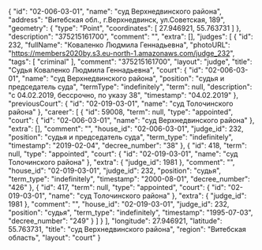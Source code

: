 {
    "id": "02-006-03-01",
    "name": "суд Верхнедвинского района",
    "address": "Витебская обл., г.Верхнедвинск, ул.Советская, 189",
    "geometry": {
        "type": "Point",
        "coordinates": [
            27.946921,
            55.763731
        ]
    },
    "description": "375215161700",
    "comment": "",
    "extra": [],
    "judges": [
        {
            "id": 232,
            "fullName": "Коваленко Людмила Геннадьевна",
            "photoURL": "https://members2020by.s3.eu-north-1.amazonaws.com/judge_232",
            "tags": [
                "criminal"
            ],
            "comment": "375215161700",
            "layout": "judge",
            "title": "Судья Коваленко Людмила Геннадьевна",
            "court": {
                "id": "02-006-03-01",
                "name": "суд Верхнедвинского района",
                "position": "судья и председатель суда",
                "termType": "indefinitely",
                "term": null,
                "description": "c 04.02.2019, бессрочно, по указу 38",
                "timestamp": "04.02.2019"
            },
            "previousCourt": {
                "id": "02-019-03-01",
                "name": "суд Толочинского района"
            },
            "career": [
                {
                    "id": 59008,
                    "term": null,
                    "type": "appointed",
                    "court": {
                        "id": "02-006-03-01",
                        "name": "суд Верхнедвинского района"
                    },
                    "extra": [],
                    "comment": "",
                    "house_id": "02-006-03-01",
                    "judge_id": 232,
                    "position": "судья и председатель суда",
                    "term_type": "indefinitely",
                    "timestamp": "2019-02-04",
                    "decree_number": "38"
                },
                {
                    "id": 418,
                    "term": null,
                    "type": "appointed",
                    "court": {
                        "id": "02-019-03-01",
                        "name": "суд Толочинского района"
                    },
                    "extra": {
                        "judge_id": 1981
                    },
                    "comment": "",
                    "house_id": "02-019-03-01",
                    "judge_id": 232,
                    "position": "судья",
                    "term_type": "indefinitely",
                    "timestamp": "2000-08-01",
                    "decree_number": "426"
                },
                {
                    "id": 417,
                    "term": null,
                    "type": "appointed",
                    "court": {
                        "id": "02-019-03-01",
                        "name": "суд Толочинского района"
                    },
                    "extra": {
                        "judge_id": 1981
                    },
                    "comment": "",
                    "house_id": "02-019-03-01",
                    "judge_id": 232,
                    "position": "судья",
                    "term_type": "indefinitely",
                    "timestamp": "1995-07-03",
                    "decree_number": "249"
                }
            ]
        }
    ],
    "longitude": 27.946921,
    "latitude": 55.763731,
    "title": "суд Верхнедвинского района",
    "region": "Витебская область",
    "layout": "court"
}
